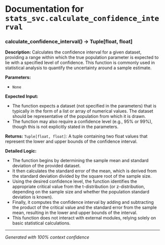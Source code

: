 # Documentation for `stats_svc.calculate_confidence_interval`

### calculate_confidence_interval() -> Tuple[float, float]

**Description:**
Calculates the confidence interval for a given dataset, providing a range within which the true population parameter is expected to lie with a specified level of confidence. This function is commonly used in statistical analysis to quantify the uncertainty around a sample estimate.

**Parameters:**
- `None`

**Expected Input:**
- The function expects a dataset (not specified in the parameters) that is typically in the form of a list or array of numerical values. The dataset should be representative of the population from which it is drawn.
- The function may also require a confidence level (e.g., 95% or 99%), though this is not explicitly stated in the parameters.

**Returns:**
`Tuple[float, float]`: A tuple containing two float values that represent the lower and upper bounds of the confidence interval.

**Detailed Logic:**
- The function begins by determining the sample mean and standard deviation of the provided dataset.
- It then calculates the standard error of the mean, which is derived from the standard deviation divided by the square root of the sample size.
- Using the desired confidence level, the function identifies the appropriate critical value from the t-distribution (or z-distribution, depending on the sample size and whether the population standard deviation is known).
- Finally, it computes the confidence interval by adding and subtracting the product of the critical value and the standard error from the sample mean, resulting in the lower and upper bounds of the interval.
- This function does not interact with external modules, relying solely on basic statistical calculations.

---
*Generated with 100% context confidence*
